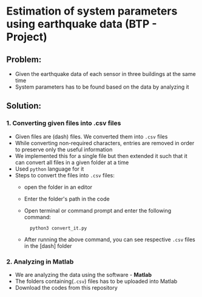 # Estimation of system parameters using earthquake data (BTP - Project)

## Problem:

- Given the earthquake data of each sensor in three buildings at the same time
- System parameters has to be found based on the data by analyzing it

## Solution:

### 1. Converting given files into **.csv** files

- Given files are (dash) files. We converted them into `.csv` files
- While converting non-required characters, entries are removed in order to preserve only the useful information
- We implemented this for a single file but then extended it such that it can convert all files in a given folder at a time
- Used `python` language for it
- Steps to convert the files into `.csv` files:
    - open the folder in an editor
    - Enter the folder's path in the code
    - Open terminal or command prompt and enter the following command:
            
            python3 convert_it.py
    - After running the above command, you can see respective `.csv` files in the [dash] folder

### 2. Analyzing in Matlab

- We are analyzing the data using the software - **Matlab**
- The folders containing(`.csv`) files has to be uploaded into Matlab
- Download the codes from this repository
